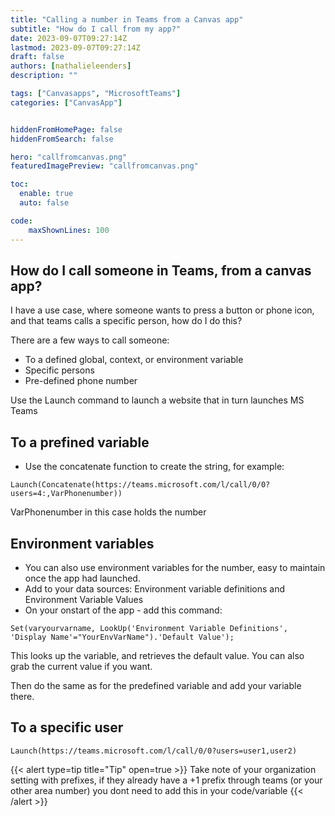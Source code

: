 ```yaml
---
title: "Calling a number in Teams from a Canvas app"
subtitle: "How do I call from my app?"
date: 2023-09-07T09:27:14Z
lastmod: 2023-09-07T09:27:14Z
draft: false
authors: [nathalieleenders]
description: ""

tags: ["Canvasapps", "MicrosoftTeams"]
categories: ["CanvasApp"]


hiddenFromHomePage: false
hiddenFromSearch: false

hero: "callfromcanvas.png"
featuredImagePreview: "callfromcanvas.png"

toc:
  enable: true
  auto: false

code:
    maxShownLines: 100
---
```

## How do I call someone in Teams, from a canvas app?

I have a use case, where someone wants to press a button or phone icon, and that teams calls a specific person, how do I do this?

There are a few ways to call someone: 
* To a defined global, context, or environment variable
* Specific persons
* Pre-defined phone number

Use the Launch command to launch a website that in turn launches MS Teams

## To a prefined variable

- Use the concatenate function to create the string, for example:

`Launch(Concatenate(https://teams.microsoft.com/l/call/0/0?users=4:,VarPhonenumber))`

VarPhonenumber in this case holds the number

## Environment variables

- You can also use environment variables for the number, easy to maintain once the app had launched.
- Add to your data sources: Environment variable definitions and Environment Variable Values
- On your onstart of the app - add this command:

`Set(varyourvarname, LookUp('Environment Variable Definitions', 'Display Name'="YourEnvVarName").'Default Value');`

This looks up the variable, and retrieves the default value. You can also grab the current value if you want.

Then do the same as for the predefined variable and add your variable there.

## To a specific user

`Launch(https://teams.microsoft.com/l/call/0/0?users=user1,user2)`

{{< alert type=tip title="Tip" open=true >}}
Take note of your organization setting with prefixes, if they already have a +1 prefix through teams (or your other area number) you dont need to add this in your code/variable
{{< /alert >}}
